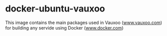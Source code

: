 docker-ubuntu-vauxoo
====================

This image contains the main packages used in Vauxoo (www.vauxoo.com) for building any servide using Docker (www.docker.com)
